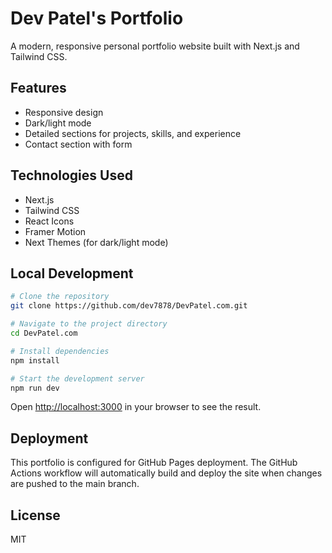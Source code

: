 # Dev Patel's Portfolio

A modern, responsive personal portfolio website built with Next.js and Tailwind CSS.

## Features

- Responsive design
- Dark/light mode
- Detailed sections for projects, skills, and experience
- Contact section with form

## Technologies Used

- Next.js
- Tailwind CSS
- React Icons
- Framer Motion
- Next Themes (for dark/light mode)

## Local Development

```bash
# Clone the repository
git clone https://github.com/dev7878/DevPatel.com.git

# Navigate to the project directory
cd DevPatel.com

# Install dependencies
npm install

# Start the development server
npm run dev
```

Open [http://localhost:3000](http://localhost:3000) in your browser to see the result.

## Deployment

This portfolio is configured for GitHub Pages deployment. The GitHub Actions workflow will automatically build and deploy the site when changes are pushed to the main branch.

## License

MIT
